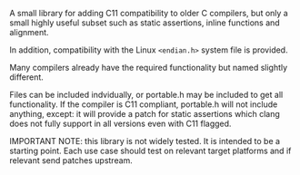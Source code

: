 A small library for adding C11 compatibility to older C compilers, but
only a small highly useful subset such as static assertions, inline
functions and alignment.

In addition, compatibility with the Linux `<endian.h>` system file is
provided.

Many compilers already have the required functionality but named
slightly different.

Files can be included indvidually, or portable.h may be included to get
all functionality. If the compiler is C11 compliant, portable.h will not
include anything, except: it will provide a patch for static assertions
which clang does not fully support in all versions even with C11 flagged.


IMPORTANT NOTE: this library is not widely tested. It is intended to be
a starting point. Each use case should test on relevant target platforms
and if relevant send patches upstream.
